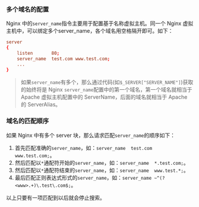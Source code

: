 ### 多个域名的配置

Nginx 中的`server_name`指令主要用于配置基于名称虚拟主机。同一个 Nginx 虚拟主机中，可以绑定多个server_name，各个域名用空格隔开即可。如下：

```conf
server
{
    listen       80;
    server_name  test.com www.test.com;
    ...
}
```

> 如果`server_name`有多个，那么通过代码(如`$_SERVER["SERVER_NAME"]`)获取的始终将是 Nginx `server_name`配置中的第一个域名，第一个域名就相当于 Apache 虚拟主机配置中的 ServerName，后面的域名就相当于 Apache 的 ServerAlias。

### 域名的匹配顺序

如果 Nginx 中有多个 server 块，那么请求匹配`server_name`的顺序如下：

1. 首先匹配准确的`server_name`，如：`server_name  test.com www.test.com;`。
2. 然后匹配以`*`通配符开始的`server_name`，如：`server_name  *.test.com;`。
3. 然后匹配以`*`通配符结束的`server_name`，如：`server_name  www.test.*;`。
4. 最后匹配正则表达式形式的`server_name`，如：`server_name ~^(?<www>.+)\.test\.com$;`。

以上只要有一项匹配到以后就会停止搜索。


